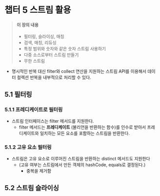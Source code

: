 # 챕터 5 스트림 활용

> #### 이 장의 내용
> - 필터링, 슬라이싱, 매칭
> - 검색, 매칭, 리듀싱
> - 특정 범위와 숫자와 같은 숫자 스트림 사용하기
> - 다중 소스로부터 스트림 만들기
> - 무한 스트림

- 명시적인 반복 대신 filter와 collect 연산을 지원하는 스트림 API를 이용해서 데이터 컬렉션 반복을 내부적으로 처리할 수 있다.

## 5.1 필터링

### 5.1.1 프레디케이트로 필터링
- 스트림 인터페이스는 filter 메서드를 지원한다.
  - filter 메서드는 **프레디케이트** (불리언을 반환하는 함수)를 인수로 받아서 프레디케이트와 일치하는 모든 요소를 포함하는 
스트림을 반환한다.

### 5.1.2 고유 요소 필터링
- 스트림은 고유 요소로 이루어진 스트림을 반환하는 distinct 메서드도 지원한다
  - (고유 여부는 스트림에서 만든 객체의 hashCode, equals로 결정된다.)
    - 중복을 제거함

## 5.2 스트림 슬라이싱
